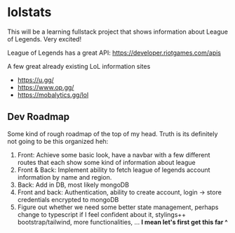 # lolstats
This will be a learning fullstack project that shows information about League of Legends. Very excited!

League of Legends has a great API: https://developer.riotgames.com/apis

A few great already existing LoL information sites
* https://u.gg/
* https://www.op.gg/
* https://mobalytics.gg/lol

## Dev Roadmap

Some kind of rough roadmap of the top of my head. Truth is its definitely not going to be this organized heh:

1. Front: Achieve some basic look, have a navbar with a few different routes that each show some kind of information about league
2. Front & Back: Implement ability to fetch league of legends account information by name and region.
3. Back: Add in DB, most likely mongoDB
4. Front and back: Authentication, ability to create account, login -> store credentials encrypted to mongoDB
5. Figure out whether we need some better state management, perhaps change to typescript if I feel confident about it, stylings++ bootstrap/tailwind, more functionalities, ... <b>I mean let's first get this far ^</b>
